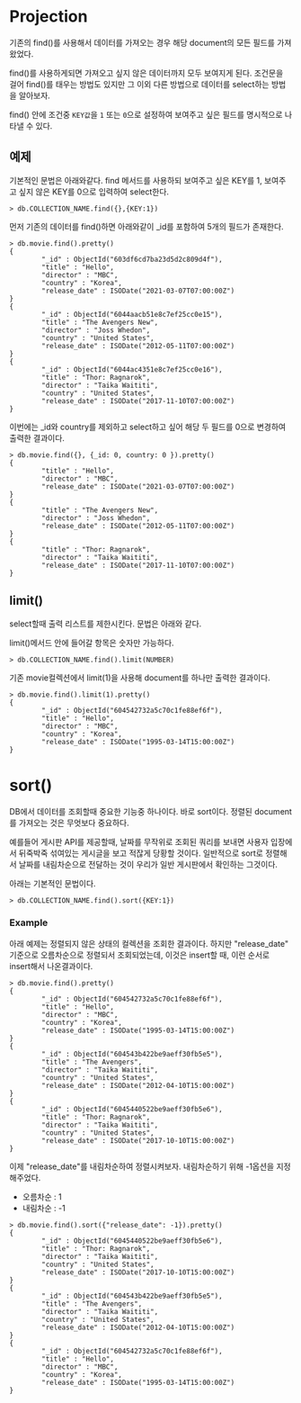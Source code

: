 # Projection

기존의 find()를 사용해서 데이터를 가져오는 경우 해당 document의 모든 필드를 가져왔었다.

find()를 사용하게되면 가져오고 싶지 않은 데이터까지 모두 보여지게 된다. 조건문을 걸어 find()를 태우는 방법도 있지만 그 이외 다른 방법으로 데이터를 select하는 방법을 알아보자.

find() 안에 조건중 `KEY값`을 `1` 또는 `0`으로 설정하여 보여주고 싶은 필드를 명시적으로 나타낼 수 있다.

## 예제

기본적인 문법은 아래와같다. find 메서드를 사용하되 보여주고 싶은 KEY를 1, 보여주고 싶지 않은 KEY를 0으로 입력하여 select한다.

```
> db.COLLECTION_NAME.find({},{KEY:1})
```

먼저 기존의 데이터를 find()하면 아래와같이 \_id를 포함하여 5개의 필드가 존재한다.

```
> db.movie.find().pretty()
{
        "_id" : ObjectId("603df6cd7ba23d5d2c809d4f"),
        "title" : "Hello",
        "director" : "MBC",
        "country" : "Korea",
        "release_date" : ISODate("2021-03-07T07:00:00Z")
}
{
        "_id" : ObjectId("6044aacb51e8c7ef25cc0e15"),
        "title" : "The Avengers New",
        "director" : "Joss Whedon",
        "country" : "United States",
        "release_date" : ISODate("2012-05-11T07:00:00Z")
}
{
        "_id" : ObjectId("6044ac4351e8c7ef25cc0e16"),
        "title" : "Thor: Ragnarok",
        "director" : "Taika Waititi",
        "country" : "United States",
        "release_date" : ISODate("2017-11-10T07:00:00Z")
}
```

이번에는 \_id와 country를 제외하고 select하고 싶어 해당 두 필드를 0으로 변경하여 출력한 결과이다.

```
> db.movie.find({}, {_id: 0, country: 0 }).pretty()
{
        "title" : "Hello",
        "director" : "MBC",
        "release_date" : ISODate("2021-03-07T07:00:00Z")
}
{
        "title" : "The Avengers New",
        "director" : "Joss Whedon",
        "release_date" : ISODate("2012-05-11T07:00:00Z")
}
{
        "title" : "Thor: Ragnarok",
        "director" : "Taika Waititi",
        "release_date" : ISODate("2017-11-10T07:00:00Z")
}
```

## limit()

select할때 출력 리스트를 제한시킨다. 문법은 아래와 같다.

limit()메서드 안에 들어갈 항목은 숫자만 가능하다.

```
> db.COLLECTION_NAME.find().limit(NUMBER)
```

기존 movie컬렉션에서 limit(1)을 사용해 document를 하나만 출력한 결과이다.

```
> db.movie.find().limit(1).pretty()
{
        "_id" : ObjectId("604542732a5c70c1fe88ef6f"),
        "title" : "Hello",
        "director" : "MBC",
        "country" : "Korea",
        "release_date" : ISODate("1995-03-14T15:00:00Z")
}
```

# sort()

DB에서 데이터를 조회할때 중요한 기능중 하나이다. 바로 sort이다. 정렬된 document를 가져오는 것은 무엇보다 중요하다.

예를들어 게시판 API를 제공할때, 날짜를 무작위로 조회된 쿼리를 보내면 사용자 입장에서 뒤죽박죽 섞여있는 게시글을 보고 적잖게 당황할 것이다. 일반적으로 sort로 정렬해서 날짜를 내림차순으로 전달하는 것이 우리가 일반 게시판에서 확인하는 그것이다.

아래는 기본적인 문법이다.

```
> db.COLLECTION_NAME.find().sort({KEY:1})
```

### Example

아래 예제는 정렬되지 않은 상태의 컬렉션을 조회한 결과이다. 하지만 "release_date" 기준으로 오름차순으로 정렬되서 조회되었는데, 이것은 insert할 때, 이런 순서로 insert해서 나온결과이다.

```
> db.movie.find().pretty()
{
        "_id" : ObjectId("604542732a5c70c1fe88ef6f"),
        "title" : "Hello",
        "director" : "MBC",
        "country" : "Korea",
        "release_date" : ISODate("1995-03-14T15:00:00Z")
}
{
        "_id" : ObjectId("604543b422be9aeff30fb5e5"),
        "title" : "The Avengers",
        "director" : "Taika Waititi",
        "country" : "United States",
        "release_date" : ISODate("2012-04-10T15:00:00Z")
}
{
        "_id" : ObjectId("6045440522be9aeff30fb5e6"),
        "title" : "Thor: Ragnarok",
        "director" : "Taika Waititi",
        "country" : "United States",
        "release_date" : ISODate("2017-10-10T15:00:00Z")
}
```

이제 "release_date"를 내림차순하여 정렬시켜보자.
내림차순하기 위해 -1옵션을 지정해주었다.

- 오름차순 : 1
- 내림차순 : -1

```
> db.movie.find().sort({"release_date": -1}).pretty()
{
        "_id" : ObjectId("6045440522be9aeff30fb5e6"),
        "title" : "Thor: Ragnarok",
        "director" : "Taika Waititi",
        "country" : "United States",
        "release_date" : ISODate("2017-10-10T15:00:00Z")
}
{
        "_id" : ObjectId("604543b422be9aeff30fb5e5"),
        "title" : "The Avengers",
        "director" : "Taika Waititi",
        "country" : "United States",
        "release_date" : ISODate("2012-04-10T15:00:00Z")
}
{
        "_id" : ObjectId("604542732a5c70c1fe88ef6f"),
        "title" : "Hello",
        "director" : "MBC",
        "country" : "Korea",
        "release_date" : ISODate("1995-03-14T15:00:00Z")
}
```
